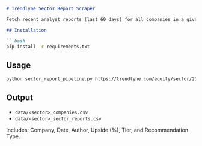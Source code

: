 ````markdown
# Trendlyne Sector Report Scraper

Fetch recent analyst reports (last 60 days) for all companies in a given Trendlyne sector.

## Installation

```bash
pip install -r requirements.txt
````

##  Usage

```bash
python sector_report_pipeline.py https://trendlyne.com/equity/sector/21/banking-and-finance/
```

## Output

* `data/<sector>_companies.csv`
* `data/<sector>_sector_reports.csv`

Includes: Company, Date, Author, Upside (%), Tier, and Recommendation Type.

```
```
